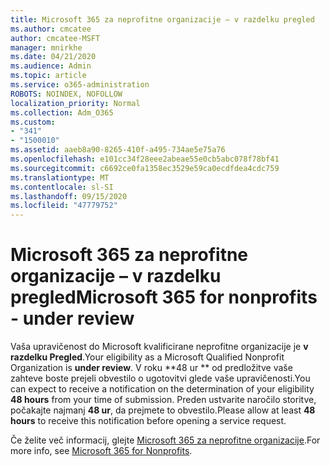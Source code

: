```yaml
---
title: Microsoft 365 za neprofitne organizacije – v razdelku pregled
ms.author: cmcatee
author: cmcatee-MSFT
manager: mnirkhe
ms.date: 04/21/2020
ms.audience: Admin
ms.topic: article
ms.service: o365-administration
ROBOTS: NOINDEX, NOFOLLOW
localization_priority: Normal
ms.collection: Adm_O365
ms.custom:
- "341"
- "1500010"
ms.assetid: aaeb8a90-8265-410f-a495-734ae5e75a76
ms.openlocfilehash: e101cc34f28eee2abeae55e0cb5abc078f78bf41
ms.sourcegitcommit: c6692ce0fa1358ec3529e59ca0ecdfdea4cdc759
ms.translationtype: MT
ms.contentlocale: sl-SI
ms.lasthandoff: 09/15/2020
ms.locfileid: "47779752"
---
```

# <a name="microsoft-365-for-nonprofits---under-review"></a><span data-ttu-id="2e5db-102">Microsoft 365 za neprofitne organizacije – v razdelku pregled</span><span class="sxs-lookup"><span data-stu-id="2e5db-102">Microsoft 365 for nonprofits - under review</span></span>

<span data-ttu-id="2e5db-103">Vaša upravičenost do Microsoft kvalificirane neprofitne organizacije je **v razdelku Pregled**.</span><span class="sxs-lookup"><span data-stu-id="2e5db-103">Your eligibility as a Microsoft Qualified Nonprofit Organization is **under review**.</span></span> <span data-ttu-id="2e5db-104">V roku \*\*48 ur \*\* od predložitve vaše zahteve boste prejeli obvestilo o ugotovitvi glede vaše upravičenosti.</span><span class="sxs-lookup"><span data-stu-id="2e5db-104">You can expect to receive a notification on the determination of your eligibility **48 hours** from your time of submission.</span></span> <span data-ttu-id="2e5db-105">Preden ustvarite naročilo storitve, počakajte najmanj **48 ur**, da prejmete to obvestilo.</span><span class="sxs-lookup"><span data-stu-id="2e5db-105">Please allow at least **48 hours** to receive this notification before opening a service request.</span></span> 

<span data-ttu-id="2e5db-106">Če želite več informacij, glejte [Microsoft 365 za neprofitne organizacije](https://www.microsoft.com/nonprofits/microsoft-365).</span><span class="sxs-lookup"><span data-stu-id="2e5db-106">For more info, see [Microsoft 365 for Nonprofits](https://www.microsoft.com/nonprofits/microsoft-365).</span></span> 
